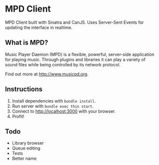 MPD Client
==========

MPD Client built with Sinatra and CanJS. Uses Server-Sent Events for updating
the interface in realtime.

What is MPD?
------------

Music Player Daemon (MPD) is a flexible, powerful, server-side application for playing music. Through plugins and libraries it can play a variety of sound files while being controlled by its network protocol.

Find out more at <http://www.musicpd.org>.

Instructions
------------

1. Install dependencies with `bundle install`.
2. Run server with `bundle exec thin start`.
3. Connect to <http://localhost:3000> with your browser.
4. Profit!

Todo
----

- Library browser
- Queue editing
- Tests
- Better name
